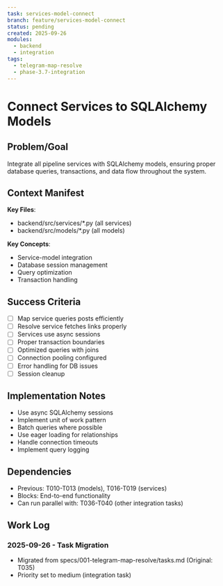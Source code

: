 ```yaml
---
task: services-model-connect
branch: feature/services-model-connect
status: pending
created: 2025-09-26
modules:
  - backend
  - integration
tags:
  - telegram-map-resolve
  - phase-3.7-integration
---
```


# Connect Services to SQLAlchemy Models

## Problem/Goal
Integrate all pipeline services with SQLAlchemy models, ensuring proper database queries, transactions, and data flow throughout the system.

## Context Manifest
**Key Files**:
- backend/src/services/*.py (all services)
- backend/src/models/*.py (all models)

**Key Concepts**:
- Service-model integration
- Database session management
- Query optimization
- Transaction handling

## Success Criteria
- [ ] Map service queries posts efficiently
- [ ] Resolve service fetches links properly
- [ ] Services use async sessions
- [ ] Proper transaction boundaries
- [ ] Optimized queries with joins
- [ ] Connection pooling configured
- [ ] Error handling for DB issues
- [ ] Session cleanup

## Implementation Notes
- Use async SQLAlchemy sessions
- Implement unit of work pattern
- Batch queries where possible
- Use eager loading for relationships
- Handle connection timeouts
- Implement query logging

## Dependencies
- Previous: T010-T013 (models), T016-T019 (services)
- Blocks: End-to-end functionality
- Can run parallel with: T036-T040 (other integration tasks)

## Work Log
### 2025-09-26 - Task Migration
- Migrated from specs/001-telegram-map-resolve/tasks.md (Original: T035)
- Priority set to medium (integration task)